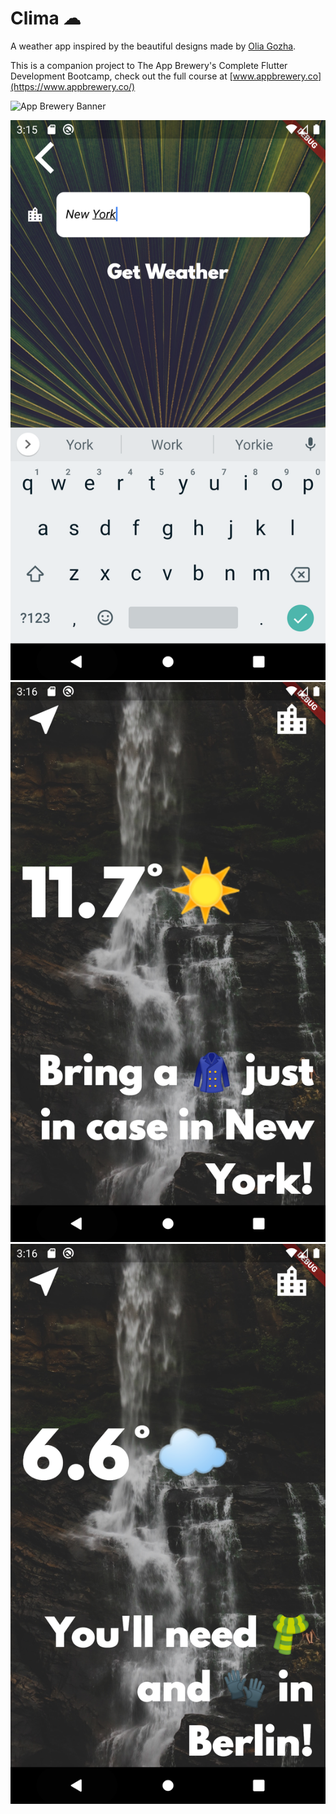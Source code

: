 # Clima ☁

A weather app inspired by the beautiful designs made by [Olia Gozha](https://dribbble.com/shots/4663154-).

This is a companion project to The App Brewery's Complete Flutter Development Bootcamp, check out the full course at [www.appbrewery.co](https://www.appbrewery.co/)

![App Brewery Banner](https://github.com/londonappbrewery/Images/blob/master/AppBreweryBanner.png)


![Image description](https://raw.githubusercontent.com/ExequielGonzalez/WeatherApp/master/screenshoots/Screenshot_1589426159.png)
![Image description](https://raw.githubusercontent.com/ExequielGonzalez/WeatherApp/master/screenshoots/Screenshot_1589426182.png)
![Image description](https://raw.githubusercontent.com/ExequielGonzalez/WeatherApp/master/screenshoots/Screenshot_1589426219.png)


